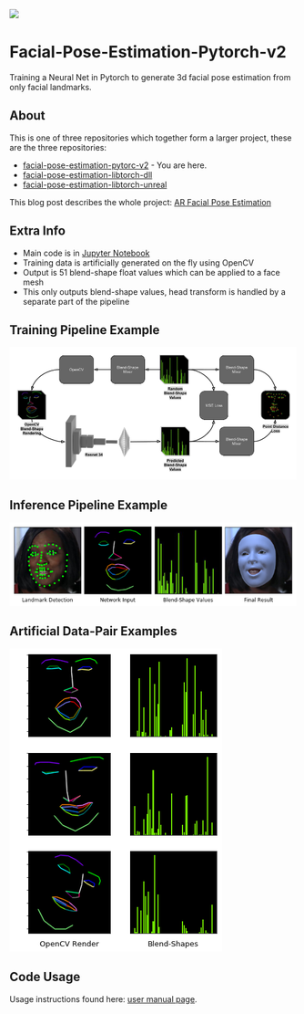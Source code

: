 ![](https://github.com/NeuralVFX/facial-pose-estimation-unity/blob/master/examples/example_celeb_c.gif)

# Facial-Pose-Estimation-Pytorch-v2
Training a Neural Net in Pytorch to generate 3d facial pose estimation from only facial landmarks.

## About
This is one of three repositories which together form a larger project, these are the three repositories:
- [facial-pose-estimation-pytorc-v2](https://github.com/NeuralVFX/facial-pose-estimation-pytorch-v2) - You are here.
- [facial-pose-estimation-libtorch-dll](https://github.com/NeuralVFX/facial-pose-estimation-libtorch-dll)
- [facial-pose-estimation-libtorch-unreal](https://github.com/NeuralVFX/facial-pose-estimation-libtorch-unreal)

This blog post describes the whole project: [AR Facial Pose Estimation](http://neuralvfx.com/augmented-reality/ar-facial-pose-estimation/)


## Extra Info
- Main code is in [Jupyter Notebook](face_pose_net.ipynb)
- Training data is artificially generated on the fly using OpenCV
- Output is 51 blend-shape float values which can be applied to a face mesh
- This only outputs blend-shape values, head transform is handled by a separate part of the pipeline

## Training Pipeline Example
![](examples/pytorch_training_pipeline.png)
## Inference Pipeline Example
![](examples/pipeline.png)
## Artificial Data-Pair Examples
![](examples/example_training_data.png)

## Code Usage
Usage instructions found here: [user manual page](USAGE.md).

